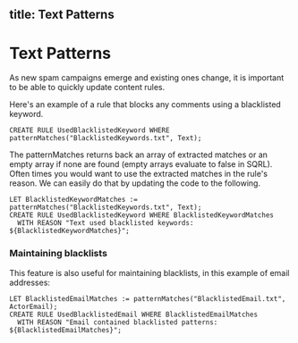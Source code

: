 ## title: Text Patterns

# Text Patterns

As new spam campaigns emerge and existing ones change, it is important to be able to quickly update content rules.

Here's an example of a rule that blocks any comments using a blacklisted keyword.

```
CREATE RULE UsedBlacklistedKeyword WHERE patternMatches("BlacklistedKeywords.txt", Text);
```

The patternMatches returns back an array of extracted matches or an empty array if none are found (empty arrays evaluate to false in SQRL). Often times you would want to use the extracted matches in the rule's reason. We can easily do that by updating the code to the following.

```
LET BlacklistedKeywordMatches := patternMatches("BlacklistedKeywords.txt", Text);
CREATE RULE UsedBlacklistedKeyword WHERE BlacklistedKeywordMatches
  WITH REASON "Text used blacklisted keywords: ${BlacklistedKeywordMatches}";
```

### Maintaining blacklists

This feature is also useful for maintaining blacklists, in this example of email addresses:

```
LET BlacklistedEmailMatches := patternMatches("BlacklistedEmail.txt", ActorEmail);
CREATE RULE UsedBlacklistedEmail WHERE BlacklistedEmailMatches
  WITH REASON "Email contained blacklisted patterns: ${BlacklistedEmailMatches}";
```

